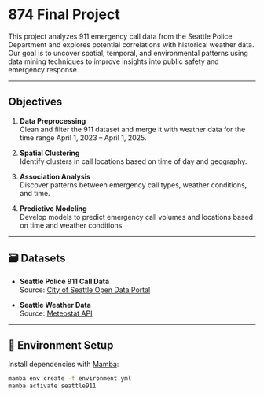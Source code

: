 # 874 Final Project

This project analyzes 911 emergency call data from the Seattle Police Department and explores potential correlations with historical weather data. Our goal is to uncover spatial, temporal, and environmental patterns using data mining techniques to improve insights into public safety and emergency response.

---

## Objectives

1. **Data Preprocessing**  
   Clean and filter the 911 dataset and merge it with weather data for the time range April 1, 2023 – April 1, 2025.

2. **Spatial Clustering**  
   Identify clusters in call locations based on time of day and geography.

3. **Association Analysis**  
   Discover patterns between emergency call types, weather conditions, and time.

4. **Predictive Modeling**  
   Develop models to predict emergency call volumes and locations based on time and weather conditions.

---

## 🗃️ Datasets

-   **Seattle Police 911 Call Data**  
    Source: [City of Seattle Open Data Portal](https://data.seattle.gov/Public-Safety/Call-Data/33kz-ixgy)

-   **Seattle Weather Data**  
    Source: [Meteostat API](https://dev.meteostat.net/)

---

## 🧪 Environment Setup

Install dependencies with [Mamba](https://mamba.readthedocs.io/en/latest/):

```bash
mamba env create -f environment.yml
mamba activate seattle911
```
